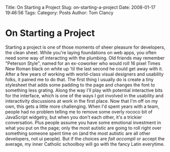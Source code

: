Title: On Starting a Project
Slug: on-starting-a-project
Date: 2008-01-17 19:46:56
Tags: 
Category: Posts
Author: Tom Clancy

# On Starting a Project

Starting a project is one of those moments of sheer pleasure for developers, the clean sheet. While you're laying foundations on web apps, you often need some way of interacting with the plumbing. Old friends may remember "Peterson Style", named for an ex-coworker who would roll 16 pixel Times New Roman black on white up 'til the last second he could get away with it. After a few years of working with world-class visual designers and usability folks, it pained me to do that. The first thing I usually do is create a tiny stylesheet that adds some padding to the page and changes the font to something less grating. Along the way I'll play with potential interactive bits for the interface, which is one of the ways I got involved in the usability and interactivity discussions at work in the first place. Now that I'm off on my own, this gets a little more challenging. When I'd spent years with a team, people had no problem telling me to remove some overly rococo bit of JavaScript widgetry, but when you don't each other, it's a trickier conversation. Plus people assume you have some emotional investment in what you put on the page; only the most autistic are going to roll right over something someone spent time on (and the most autistic are all other developers, not ui people). But if the choices are <em>fait accompli</em> or accept the average, my inner Catholic schoolboy will go with the fancy Latin everytime.
